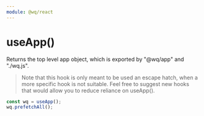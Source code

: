 ```yaml
---
module: @wq/react
---
```


# useApp()

Returns the top level app object, which is exported by "@wq/app" and "./wq.js".

> Note that this hook is only meant to be used an escape hatch, when a more specific hook is not suitable.  Feel free to suggest new hooks that would allow you to reduce reliance on useApp().

```js
const wq = useApp();
wq.prefetchAll();
```
